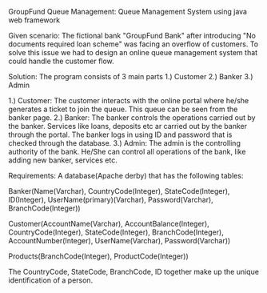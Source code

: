 GroupFund Queue Management: Queue Management System using java web framework


Given scenario: The fictional bank "GroupFund Bank" after introducing "No documents required loan scheme" was facing an overflow of customers. To solve this issue we had to design an online queue management system that could handle the customer flow.

Solution: The program consists of 3 main parts
  1.) Customer
  2.) Banker
  3.) Admin


1.) Customer: The customer interacts with the online portal where he/she generates a ticket to join the queue. This queue can be seen from the banker page.
2.) Banker: The banker controls the operations carried out by the banker. Services like loans, deposits etc ar carried out by the banker through the portal. The banker logs in using ID and password that is checked through the database.
3.) Admin: The admin is the controlling authority of the bank. He/She can control all operations of the bank, like adding new banker, services etc.


Requirements: A database(Apache derby) that has the following tables:
  
  Banker(Name(Varchar), CountryCode(Integer), StateCode(Integer), ID(Integer), UserName(primary)(Varchar), Password(Varchar), BranchCode(Integer))
  
  Customer(AccountName(Varchar), AccountBalance(Integer), CountryCode(Integer), StateCode(Integer), BranchCode(Integer), AccountNumber(Integer), UserName(Varchar), Password(Varchar))
  
  Products(BranchCode(Integer), ProductCode(Integer))

The CountryCode, StateCode, BranchCode, ID together make up the unique identification of a person.
